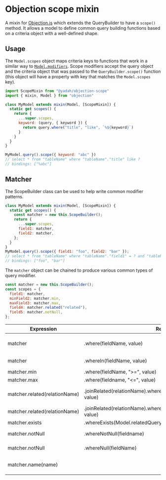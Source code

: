 # Objection scope mixin

A mixin for [Objection.js](https://vincit.github.io/objection.js/) which
extends the QueryBuilder to have a `scope()` method. It allows a model to define
common query building functions based on a criteria object with a well-defined
shape.

## Usage

The `Model.scopes` object maps criteria keys to functions that work in a
similar way to [`Model.modifiers`](https://vincit.github.io/objection.js/recipes/modifiers.html#modifiers). Scope modifiers accept the query object and the criteria object that was passed to the `QueryBuilder.scope()` function (this object will have a property with key that matches the `Model.scopes` key).

```js
import ScopeMixin from "@yadah/objection-scope"
import { mixin, Model } from "objection"

class MyModel extends mixin(Model, [ScopeMixin]) {
  static get scopes() {
    return {
      ...super.scopes,
      keyword: (query, { keyword }) {
        return query.where("title", "like", `%${keyword}`)
      }
    }
  }
}

MyModel.query().scope({ keyword: "abc" })
// select * from "tableName" where "tableName"."title" like ?
// bindings: ["%abc"]
```

## Matcher

The ScopeBuilder class can be used to help write common modifier patterns.

```js
class MyModel extends mixin(Model, [ScopeMixin]) {
  static get scopes() {
    const matcher = new this.ScopeBuilder();
    return {
      ...super.scopes,
      field1: matcher,
      field2: matcher,
    };
  }
}
MyModel.query().scope({ field1: "foo", field2: "bar" });
// select * from "tableName" where "tableName"."field1" = ? and "tableName"."field2" = ?
// bindings: ["foo", "bar"]
```

The `matcher` object can be chained to produce various common types of query modifier.

```js
const matcher = new this.ScopeBuilder();
const scopes = {
  field1: matcher,
  minField2: matcher.min,
  maxField3: matcher.max,
  field4: matcher.related("related"),
  field5: matcher.notNull,
};
```

| Expression                    | Result                                                                        | Notes                         |
| ----------------------------- | ----------------------------------------------------------------------------- | ----------------------------- |
| matcher                       | .where(fieldName, value)                                                      | if `value` is not an array    |
| matcher                       | .whereIn(fieldName, value)                                                    | if `value` is an array        |
| matcher.min                   | .where(fieldName, ">=", value)                                                |
| matcher.max                   | .where(fieldname, "<=", value)                                                |
| matcher.related(relationName) | .joinRelated(relationName).where(\`\${relationName}.\${fieldName}\`, value)   | if `value` is not an array    |
| matcher.related(relationName) | .joinRelated(relationName).whereIn(\`\${relationName}.\${fieldName}\`, value) | if `value` is an array        |
| matcher.exists                | .whereExists(Model.relatedQuery(fieldName).scope(value))                      |                               |
| matcher.notNull               | .whereNotNull(fieldname)                                                      | if `value` is true            |
| matcher.notNull               | .whereNull(fieldName)                                                         | if `value` is false           |
| matcher.name(name)            |                                                                               | changes `fieldName` to `name` |
